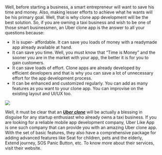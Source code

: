 Well, before starting a business, a smart entrepreneur will want to save his time and money. Also, making lesser efforts to achieve what he wants will be his primary goal. Well, that is why clone app development will be the best solution. So, if you are owning a taxi business and wish to be one of those smart businessmen, an Uber clone app is the answer to all your questions because:

* It is super- affordable. It can save you loads of money with a readymade app already available at hand.
* It can save you time. Well, you must know that “Time is Money”  and the sooner you are in the market with your app, the better it is for you to gain customers.
* It can save loads of effort. Clone apps are already developed by efficient developers and that is why you can save a lot of unnecessary effort for the app development process.
* It can be enhanced and customized regularly. You can add as many features as you want to your clone app. You can improvise on the existing layout and UI/UX too.

![](https://images.viblo.asia/74de2c9b-3307-4d94-a402-5f69763815fb.jpg)

Well, it must be clear that an [***Uber clone***](https://www.uberlikeapp.com/uber-clone) will be actually a blessing in disguise for any startup enthusiast who already owns a taxi business. If you are looking for a reliable mobile app development company, Uber Like App is one such company that can provide you with an amazing Uber clone app. With the set of basic features, they also have a comprehensive package for adding advanced features like Seat for children, pets and the elderly, Extend journey, SOS Panic Button, etc. To know more about their services, visit their website.